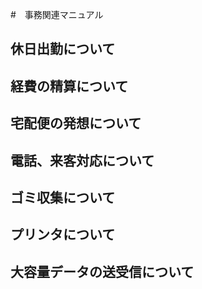 #　事務関連マニュアル

## 休日出勤について

## 経費の精算について

## 宅配便の発想について

## 電話、来客対応について

## ゴミ収集について

## プリンタについて

## 大容量データの送受信について
